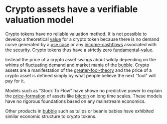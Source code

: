 # Crypto assets have a verifiable valuation model

Crypto tokens have no reliable valuation method. It is not possible to develop a theoretical [value](../concepts/value.md) for a crypto token because there is no demand curve generated by a [use case](../concepts/use-value.md) or any [income-cashflows](../concepts/income-cashflows.md) associated with the [security](../concepts/security.md). Crypto tokens thus have a strictly zero [fundamental-value](../concepts/fundamental-value.md).

Instead the price of a crypto asset swings about wildly depending on the whims of fluctuating demand and market mania of the [bubble](../concepts/bubble.md).  Crypto assets are a manifestation of the [greater-fool-theory](../concepts/greater-fool-theory.md) and the price of a crypto asset is defined simply by what people believe the next "fool" will pay for it.

Models such as "Stock To Flow" have shown no predictive power to explain the [price-formation](../concepts/price-formation.md) of assets like [bitcoin](../concepts/bitcoin.md) on long time scales. These models have no rigorous foundations based on any mainstream economics.
 
Other products in [bubble](../concepts/bubble.md) such as tulips or beanie babies have exhibited similar economic structure to crypto tokens.